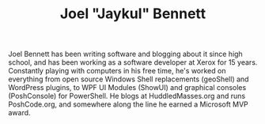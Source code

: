 ﻿---
title: Joel "Jaykul" Bennett
description: ""
image: /images/author/joel-jaykul-bennett.jpg
social:
- icon: fab fa-facebook
  link: https://facebook.com/#
- icon: fab fa-twitter
  link: https://twitter.com/#
- icon: fab fa-github
  link: https://github.com/#
- icon: fas fa-link
  link: http://HuddledMasses.org
- icon: fab fa-linkedin-in
  link: https://www.linkedin.com/in/#/
- icon: fab fa-youtube
  link: '#'
- icon: fab fa-twitch
  link: https://www.twitch.tv/#

---
Joel Bennett has been writing software and blogging about it since high school, and has been working as a software developer at Xerox for 15 years. Constantly playing with computers in his free time, he's worked on everything from open source Windows Shell replacements (geoShell) and WordPress plugins, to WPF UI Modules (ShowUI) and graphical consoles (PoshConsole) for PowerShell. He blogs at HuddledMasses.org and runs PoshCode.org, and somewhere along the line he earned a Microsoft MVP award.
